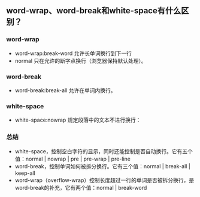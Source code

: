 <!--
 * @Description: In User Settings Edit
 * @Author: your name
 * @Date: 2019-09-06 09:37:00
 * @LastEditTime: 2019-09-06 10:02:44
 * @LastEditors: Please set LastEditors
 -->
## word-wrap、word-break和white-space有什么区别？

### word-wrap
+ word-wrap:break-word 允许长单词换行到下一行
+ normal 只在允许的断字点换行（浏览器保持默认处理）。

### word-break
+ word-break:break-all 允许在单词内换行。

### white-space
+ white-space:nowrap 规定段落中的文本不进行换行：

### 总结
+ white-space，控制空白字符的显示，同时还能控制是否自动换行。它有五个值：normal | nowrap | pre | pre-wrap | pre-line
+ word-break，控制单词如何被拆分换行。它有三个值：normal | break-all | keep-all
+ word-wrap（overflow-wrap）控制长度超过一行的单词是否被拆分换行，是word-break的补充，它有两个值：normal | break-word
